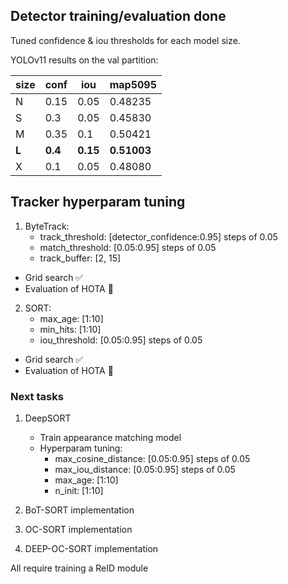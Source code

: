 <h2>Detector training/evaluation done</h2>

Tuned confidence & iou thresholds for each model size.

YOLOv11 results on the val partition:

|size|conf|iou|map5095|
|----|----|---|-------|
|N   |0.15|0.05|0.48235|
|S   |0.3 |0.05|0.45830|
|M   |0.35|0.1 |0.50421|
|**L**|**0.4**|**0.15**|**0.51003**|
|X   |0.1 |0.05|0.48080|

<h2>Tracker hyperparam tuning</h2>

1. ByteTrack:
    - track_threshold: [detector_confidence:0.95] steps of 0.05
    - match_threshold: [0.05:0.95] steps of 0.05
    - track_buffer: [2, 15]

- Grid search ✅
- Evaluation of HOTA 🚧

2. SORT:
    - max_age: [1:10]
    - min_hits: [1:10]
    - iou_threshold: [0.05:0.95] steps of 0.05

- Grid search ✅
- Evaluation of HOTA 🚧


<h3>Next tasks</h3>

1. DeepSORT
   - Train appearance matching model
   - Hyperparam tuning:
     - max_cosine_distance: [0.05:0.95] steps of 0.05
     - max_iou_distance: [0.05:0.95] steps of 0.05
     - max_age: [1:10]
     - n_init: [1:10]

2. BoT-SORT implementation
3. OC-SORT implementation
4. DEEP-OC-SORT implementation

All require training a ReID module